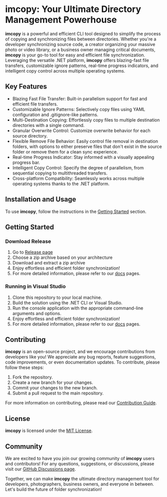 # imcopy: Your Ultimate Directory Management Powerhouse

**imcopy** is a powerful and efficient CLI tool designed to simplify the process of copying and synchronizing files between directories. Whether you're a developer synchronizing source code, a creator organizing your massive photo or video library, or a business owner managing critical documents, **imcopy** is your go-to tool for easy and efficient file synchronization. Leveraging the versatile .NET platform, **imcopy** offers blazing-fast file transfers, customizable ignore patterns, real-time progress indicators, and intelligent copy control across multiple operating systems.

## Key Features

- Blazing Fast File Transfer: Built-in parallelism support for fast and efficient file transfers.
- Customizable Ignore Patterns: Selectively copy files using YAML configuration and .gitignore-like patterns.
- Multi-Destination Copying: Effortlessly copy files to multiple destination directories with a single command.
- Granular Overwrite Control: Customize overwrite behavior for each source directory.
- Flexible Remove File Behavior: Easily control file removal in destination folders, with options to either preserve files that don't exist in the source folder or remove them for a clean sync experience.
- Real-time Progress Indicator: Stay informed with a visually appealing progress bar.
- Intelligent Copy Control: Specify the degree of parallelism, from sequential copying to multithreaded transfers.
- Cross-platform Compatibility: Seamlessly works across multiple operating systems thanks to the .NET platform.

## Installation and Usage

To use **imcopy**, follow the instructions in the [Getting Started](#getting-started) section.

## Getting Started

### Download Release

1. Go to [Release page](https://github.com/anmalkov/imcopy/releases)
1. Choose a zip archive based on your architecture
1. Download and extract a zip archive
1. Enjoy effortless and efficient folder synchronization!
1. For more detailed information, please refer to our [docs](/docs/README.md) pages.

### Running in Visual Studio

1. Clone this repository to your local machine.
1. Build the solution using the .NET CLI or Visual Studio.
1. Run the console application with the appropriate command-line arguments and options.
1. Enjoy effortless and efficient folder synchronization!
1. For more detailed information, please refer to our [docs](/docs/README.md) pages.

## Contributing

**imcopy** is an open-source project, and we encourage contributions from developers like you! We appreciate any bug reports, feature suggestions, code improvements, or even documentation updates. To contribute, please follow these steps:

1. Fork the repository.
1. Create a new branch for your changes.
1. Commit your changes to the new branch.
1. Submit a pull request to the main repository.

For more information on contributing, please read our [Contribution Guide](/CONTRIBUTING.md).

## License

**imcopy** is licensed under the [MIT License](https://github.com/anmalkov/imcopy/blob/main/LICENSE).

## Community

We are excited to have you join our growing community of **imcopy** users and contributors! For any questions, suggestions, or discussions, please visit our [GitHub Discussions page](https://github.com/anmalkov/imcopy/discussions).

Together, we can make **imcopy** the ultimate directory management tool for developers, photographers, business owners, and everyone in between. Let's build the future of folder synchronization!
